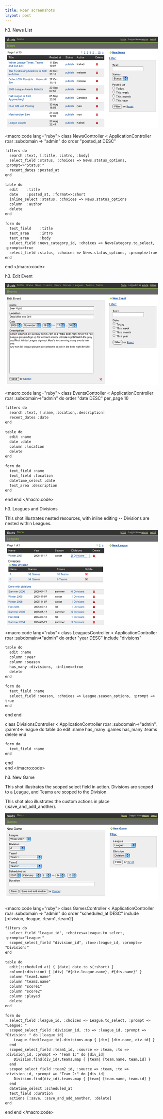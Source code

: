 ```yaml
--- 
title: Roar screenshots
layout: post
---
```

h3. News List

<img src="img/news_list.png" />

<macro:code lang="ruby">
class NewsController < ApplicationController
  roar :subdomain => "admin" do
    order "posted_at DESC"
    
    filters do
      search :text, [:title, :intro, :body]
      select_field :status, :choices => News.status_options, :prompt=>"Status:"
      recent_dates :posted_at
    end
    
    table do
      edit    :title
      date    :posted_at, :format=>:short
      inline_select :status, :choices => News.status_options
      column  :author
      delete
    end
    
    form do
      text_field    :title
      text_area     :intro
      text_area     :body
      select_field :news_category_id, :choices => NewsCategory.to_select, :prompt=>true
      select_field :status, :choices => News.status_options, :prompt=>true
    end
  end
</macro:code>

h3. Edit Event

<img src="img/edit_event.png" />

<macro:code lang="ruby">
class EventsController < ApplicationController
  roar :subdomain=>"admin" do
    order "date DESC"
    per_page 10
    
    filters do
      search :text, [:name,:location,:description]
      recent_dates :date
    end
    
    table do
      edit :name
      date :date
      column :location
      delete
    end
    
    form do
      text_field :name
      text_field :location
      datetime_select :date
      text_area :description
    end
  end
end
</macro:code>

h3. Leagues and Divisions

This shot illustrates nested resources, with inline editing -- Divisions are nested within Leagues.

<img src="img/leagues.png" />

<macro:code lang="ruby">
class LeaguesController < ApplicationController
  roar :subdomain=>"admin" do
    order "year DESC"
    include "divisions"
    
    table do
      edit :name
      column :year
      column :season
      has_many :divisions, :inline=>true
      delete
    end
    
    form do
      text_field :name
      select_field :season, :choices => League.season_options, :prompt => true
    end
  end
end

class DivisionsController < ApplicationController
  roar :subdomain=>"admin", :parent=>:league do
    table do
      edit :name
      has_many :games
      has_many :teams
      delete
    end
    
    form do
      text_field :name
    end
  end  
end
</macro:code>

h3. New Game 

This shot illustrates the scoped select field in action.  Divisions are scoped to a League, and Teams are scoped to the Division.

This shot also illustrates the custom actions in place (:save_and_add_another).

<img src="img/new_game.png" />

<macro:code lang="ruby">
class GamesController < ApplicationController
  roar :subdomain => "admin" do
    order "scheduled_at DESC"
    include [:division, :league, :team1, :team2]

    filters do
      select_field "league_id", :choices=>League.to_select, :prompt=>"League:"
      scoped_select_field "division_id", :to=>:league_id, :prompt=> "Division:"
    end
    
    table do
      edit(:scheduled_at) { |date| date.to_s(:short) }
      column(:division) { |div| "#{div.league.name}, #{div.name}" }
      column "team1.name"
      column "team2.name"
      column "score1"
      column "score2"
      column :played
      delete
    end
    
    form do
      select_field :league_id, :choices => League.to_select, :prompt => "League: "
      scoped_select_field :division_id, :to => :league_id, :prompt => "Division: " do |league_id|
        League.find(league_id).divisions.map { |div| [div.name, div.id] }
      end
      scoped_select_field :team1_id, :source => :team, :to => :division_id, :prompt => "Team 1:" do |div_id|
        Division.find(div_id).teams.map { |team| [team.name, team.id] }
      end
      scoped_select_field :team2_id, :source => :team, :to => :division_id, :prompt => "Team 2:" do |div_id|
        Division.find(div_id).teams.map { |team| [team.name, team.id] }
      end
      datetime_select :scheduled_at
      text_field :duration
      actions [:save, :save_and_add_another, :delete]
    end
  end
end
</macro:code>

